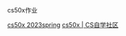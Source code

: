 cs50x作业

[cs50x 2023spring](https://cs50.harvard.edu/college/2023/spring/)
[cs50x | CS自学社区](https://www.learncs.site/docs/curriculum-resource/cs50x)